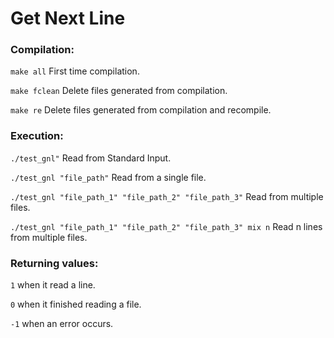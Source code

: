 # Get Next Line

### Compilation:

`make all`
First time compilation.

`make fclean`
Delete files generated from compilation.

`make re`
Delete files generated from compilation and recompile.


### Execution:

`./test_gnl"`
Read from Standard Input.

`./test_gnl "file_path"`
Read from a single file.

`./test_gnl "file_path_1" "file_path_2" "file_path_3"`
Read from multiple files.

`./test_gnl "file_path_1" "file_path_2" "file_path_3" mix n`
Read n lines from multiple files.

### Returning values:
`1` when it read a line.

`0` when it finished reading a file.

`-1` when an error occurs.
